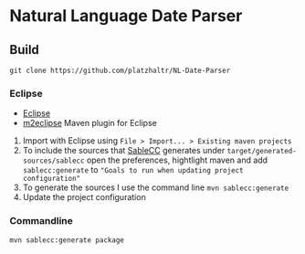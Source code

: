 # Natural Language Date Parser #

## Build ##

	git clone https://github.com/platzhaltr/NL-Date-Parser

### Eclipse ###

- [Eclipse](http://www.eclipse.org/)
- [m2eclipse](http://m2eclipse.sonatype.org/) Maven plugin for Eclipse

1. Import with Eclipse using `File > Import... > Existing maven projects`
2. To include the sources that [SableCC](http://sablecc.org/) generates under `target/generated-sources/sablecc` open the preferences, 
hightlight maven and add `sablecc:generate` to `"Goals to run when updating project configuration"`
3. To generate the sources I use the command line `mvn sablecc:generate`
4. Update the project configuration

### Commandline ###

	mvn sablecc:generate package